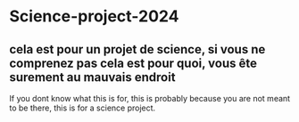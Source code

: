 # Science-project-2024

cela est pour un projet de science, si vous ne comprenez pas cela est pour quoi, vous ête surement au mauvais endroit
----------------------
If you dont know what this is for, this is probably because you are not meant to be there, this is for a science project.
